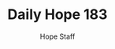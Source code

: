 ---
image: /assets/img/daily-hope-default-artwork.png
title: Daily Hope 183
number: 183
categories:
  - Daily Hope
author: Hope Staff
notes: Daily Hope 183
embed: >-
  <iframe style="border-radius:12px" src="https://open.spotify.com/embed/episode/7EnzNLAuf10k1R5iW6DPa4?utm_source=generator" width="100%" height="352" frameBorder="0" allowfullscreen="" allow="autoplay; clipboard-write; encrypted-media; fullscreen; picture-in-picture" loading="lazy"></iframe>
---